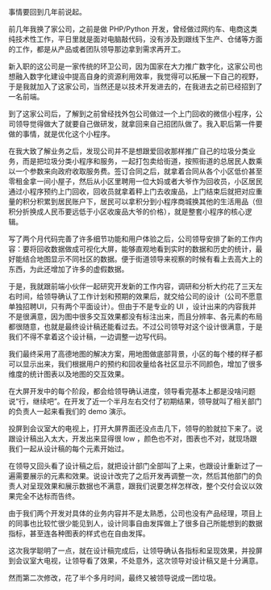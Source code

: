 
事情要回到几年前说起。

前几年我换了家公司，之前是做 PHP/Python 开发，曾经做过网约车、电商这类纯技术性工作，平日里就是面对电脑敲代码，没有涉及到跟线下生产、仓储等方面的工作，都是从产品或者团队领导那边拿到需求再开工。

新入职的这公司是一家传统的环卫公司，因为国家在大力推广数字化，这家公司也想融入数字化建设中提高自身的资源利用效率，我觉得可以拓展一下自己的视野，于是我就加入了这家公司，当然还是以技术开发进去的，在我进去之前已经招到了一名前端。

到了这家公司后，了解到之前曾经找外包公司做过一个上门回收的微信小程序，公司领导觉得做大了就要自己做研发，就拿回来自己招团队做了。我入职后第一件要做的事情，就是优化这个小程序。

在我大致了解业务之后，发现公司并不是想跟爱回收那样推广自己的垃圾分类业务，而是把垃圾分类小程序和服务，一起打包卖给街道，按照街道的总居民人数乘以一个参数来向政府收取服务费。签订合同之后，就拿着合同从各个小区低价甚至零租金拿一间小屋子，然后从小区里聘用一位大妈或者大爷作为回收员，小区居民通过小程序预约上门回收，回收员就拿着秤上门去收废品，上门结束后就把对应重量的积分积累到居民账户下，居民可以拿积分到小程序商城换其他的生活用品（但积分折换成人民币要远低于小区收废品大爷的价格），就是整套小程序的核心逻辑。

写了两个月代码完善了许多细节功能和用户体验之后，公司领导安排了新的工作内容：要将回收数据做成可视化大屏，能够直观地看到实时的数据和历史的统计，最好能结合地图显示不同社区的数据。便于街道领导来视察的时候有看上去高大上的东西，为此还增加了许多的虚假数据。

于是，我就跟前端小伙伴一起研究开发新的工作内容，调研和分析大约花了三天左右时间，给领导确认了工作计划和预期的效果后，就交给公司的设计（公司不愿意单独招聘UI，只有两个平面设计）。但由于不是专业的 UI ，设计出来的内容我并不是很满意，因为图中很多交互效果都没有标注出来，而且分辨率、各元素的布局都很随意，也就是最终设计稿还能看过去。不过公司领导对这个设计很满意，于是我们不得不拿着这个设计稿，一边调整一边写代码。

我们最终采用了高德地图的解决方案，用地图做底部背景，小区的每个楼的样子都可以显示出来，我们根据用户的预约和回收量给各社区显示不同颜色，增加了很多维度的统计图表以及地图的交互效果。

在大屏开发中的每个阶段，都会给领导确认进度，领导看完基本上都是没啥问题说“行，继续吧”。在开发了近一个半月左右交付了初期结果，领导就叫了相关部门的负责人一起来看我们的 demo 演示。

投屏到会议室大的电视上，打开大屏界面还没点击几下，领导的脸就拉下来了。说跟设计稿出入太大，开发出来显得很 low ，颜色也不对，图表也不对，就现场跟我们一起从设计稿的每个元素开始过。

在领导又回头看了设计稿之后，就把设计部门全部叫了上来，也跟设计重新过了一遍需要展示的元素和效果。说设计改完了之后开发再调整一次，然后其他部门的负责人对呈现效果和展示数据也不满意，跟我们说要怎样怎样改，整个交付会议以效果完全不达标而告终。

由于我们两个开发对具体的业务内容并不是太熟悉，公司也没有产品经理，项目上的同事也比较忙很少能见到人，设计同事自由发挥做上了很多自己所能想到的数据指标，甚至连各种图表的样式也在自由发挥。

这次我学聪明了一点，就在设计稿完成后，让领导确认各指标和呈现效果，并投屏到会议室大电视，让领导看了效果，不处意外，这次领导对设计稿又是十分满意。

然而第二次修改，花了半个多月时间，最终又被领导说成一团垃圾。